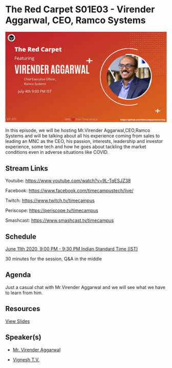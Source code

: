 # The Red Carpet S01E03 - Virender Aggarwal, CEO, Ramco Systems

[![alt text](TRC-S01E03.gif "Watch/Subscribe to the video")](https://www.youtube.com/watch?v=9L-TqESJZ38)

In this episode, we will be hosting Mr.Virender Aggarwal,CEO,Ramco Systems and will be talking about all his experience coming from sales to leading an MNC as the CEO, his passion, interests, leadership and investor experience, some tech and how he goes about tackling the market conditions even in adverse situations like COVID.

## Stream Links

Youtube: https://www.youtube.com/watch?v=9L-TqESJZ38

Facebook: https://www.facebook.com/timecampustech/live/

Twitch: https://www.twitch.tv/timecampus


Periscope: https://periscope.tv/timecampus

Smashcast: https://www.smashcast.tv/timecampus

## Schedule

[June 11th 2020, 9:00 PM - 9:30 PM Indian Standard Time (IST)](https://calendar.google.com/event?action=TEMPLATE&tmeid=MGYyc21paWF1ZTl0Y2JjM2IzN2tkY3FsYWlfMjAyMDA3MTFUMTUzMDAwWiB0aW1lY2FtcHVzLmNvbV8zaHE0cHRrczBsZTJybmQwajAxbzYwMTRhZ0Bn&tmsrc=timecampus.com_3hq4ptks0le2rnd0j01o6014ag%40group.calendar.google.com)

30 minutes for the session, Q&A in the middle

## Agenda

Just a casual chat with Mr.Virender Aggarwal and we will see what we have to learn from him.

## Resources

[View Slides](https://docs.google.com/presentation/d/1fEjQkwuJ7Bsl3JPQWlMDn8JCxTx45pJhgW2EmafuG74/edit?usp=sharing)

## Speaker(s)

- [Mr. Virender Aggarwal](https://twitter.com/Virender_VA)

- [Vignesh T.V.](http://tvvignesh.com/)